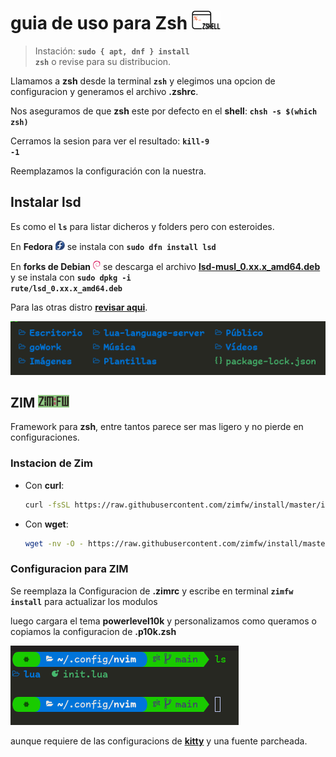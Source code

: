 # guia de uso para Zsh <img style="height: 30px" src="../assets/shell-zsh.png">
> Instación: <code>**sudo { apt, dnf } install zsh**</code> o revise para su distribucion.

Llamamos a **zsh** desde la terminal <code>**zsh**</code> y elegimos una opcion de configuracion y generamos el archivo **.zshrc**.

Nos aseguramos de que **zsh** este por defecto en el **shell**: <code>**chsh -s $(which zsh)**</code>

Cerramos la sesion para ver el resultado: <code>**kill-9 -1**</code>

Reemplazamos la configuración con la nuestra.
## Instalar lsd
Es como el <code>**ls**</code> para listar dicheros y folders pero con esteroides.

En **Fedora** <img style="height: 15px" src="../assets/fedora-linux-icon.png">
se instala con <code>**sudo dfn install lsd**</code>

En **forks de Debian** <img style="height: 15px" src="../assets/debian-icon.png">
se descarga el archivo [**lsd-musl_0.xx.x_amd64.deb**](https://github.com/Peltoche/lsd/releases)
y se instala con <code>**sudo dpkg -i rute/lsd_0.xx.x_amd64.deb**</code>

Para las otras distro [**revisar aqui**](https://github.com/Peltoche/lsd).

<img src="../assets/lsd-capture.png">

## ZIM <img style="height: 20px" src="../assets/zimfw-logo.png">
Framework para **zsh**, entre tantos parece ser mas ligero y no pierde en configuraciones.

### Instacion de Zim
* Con **curl**:
  ```bash
  curl -fsSL https://raw.githubusercontent.com/zimfw/install/master/install.zsh | zsh
  ```
* Con **wget**:
  ```bash
  wget -nv -O - https://raw.githubusercontent.com/zimfw/install/master/install.zsh | zsh
  ```
### Configuracion para ZIM
Se reemplaza la Configuracion de **.zimrc** y escribe en terminal <code>**zimfw install**</code> para actualizar los modulos

luego cargara el tema **powerlevel10k** y personalizamos como queramos o copiamos la configuracion de **.p10k.zsh**

<img src="../assets/promp-terminal.png">

aunque requiere de las configuracions de [**kitty**](../kitty) y una fuente parcheada.
